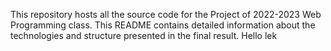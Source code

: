 This repository hosts all the source code for the Project of 2022-2023 Web Programming class.
This README contains detailed information about the technologies and structure presented in the final result.
Hello lek
